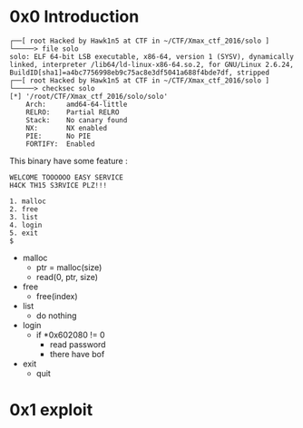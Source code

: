 # 0x0 Introduction
```
┌──[ root Hacked by Hawk1n5 at CTF in ~/CTF/Xmax_ctf_2016/solo ]
└─────> file solo 
solo: ELF 64-bit LSB executable, x86-64, version 1 (SYSV), dynamically linked, interpreter /lib64/ld-linux-x86-64.so.2, for GNU/Linux 2.6.24, BuildID[sha1]=a4bc7756998eb9c75ac8e3df5041a688f4bde7df, stripped
┌──[ root Hacked by Hawk1n5 at CTF in ~/CTF/Xmax_ctf_2016/solo ]
└─────> checksec solo 
[*] '/root/CTF/Xmax_ctf_2016/solo/solo'
    Arch:     amd64-64-little
    RELRO:    Partial RELRO
    Stack:    No canary found
    NX:       NX enabled
    PIE:      No PIE
    FORTIFY:  Enabled
```

This binary have some feature :
```
WELCOME TOOOOOO EASY SERVICE
H4CK TH15 S3RVICE PLZ!!!

1. malloc
2. free
3. list
4. login
5. exit
$ 
```

* malloc
	* ptr = malloc(size)
	* read(0, ptr, size)
* free
	* free(index)
* list
	* do nothing
* login
	* if *0x602080 != 0 
		* read password
		* there have bof
* exit
	* quit
		
# 0x1 exploit

 
